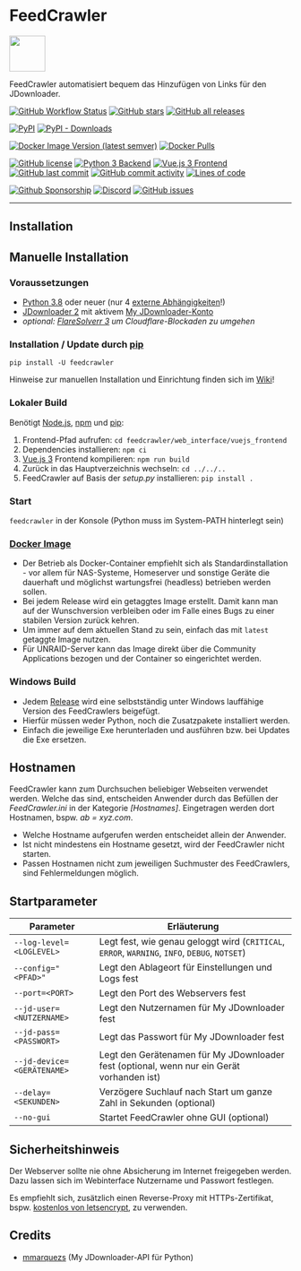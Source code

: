 # FeedCrawler

<img src="https://raw.githubusercontent.com/rix1337/FeedCrawler/main/feedcrawler/web_interface/vuejs_frontend/public/favicon.ico" data-canonical-src="https://raw.githubusercontent.com/rix1337/FeedCrawler/main/feedcrawler/web_interface/vuejs_frontend/public/favicon.ico" width="64" height="64" />

FeedCrawler automatisiert bequem das Hinzufügen von Links für den JDownloader.

[![GitHub Workflow Status](https://img.shields.io/github/actions/workflow/status/rix1337/FeedCrawler/CreateRelease.yml?branch=main)](https://github.com/rix1337/FeedCrawler/actions/workflows/CreateRelease.yml)
[![GitHub stars](https://img.shields.io/github/stars/rix1337/FeedCrawler.svg)](https://github.com/rix1337/FeedCrawler/stargazers)
[![GitHub all releases](https://img.shields.io/github/downloads/rix1337/feedcrawler/total?label=github%20downloads)](https://github.com/rix1337/FeedCrawler/releases)

[![PyPI](https://img.shields.io/pypi/v/feedcrawler?label=pypi%20package)](https://pypi.org/project/feedcrawler/)
[![PyPI - Downloads](https://img.shields.io/pypi/dm/feedcrawler?label=pypi%20downloads)](https://pypi.org/project/feedcrawler/#files)

[![Docker Image Version (latest semver)](https://img.shields.io/docker/v/rix1337/docker-feedcrawler?label=docker%20image&sort=semver)](https://hub.docker.com/r/rix1337/docker-feedcrawler/tags)
[![Docker Pulls](https://img.shields.io/docker/pulls/rix1337/docker-feedcrawler)](https://hub.docker.com/r/rix1337/docker-feedcrawler/)

[![GitHub license](https://img.shields.io/github/license/rix1337/FeedCrawler.svg)](https://github.com/rix1337/FeedCrawler/blob/main/LICENSE.md)
[![Python 3 Backend](https://img.shields.io/badge/backend-python%203-blue.svg)](https://github.com/rix1337/FeedCrawler/tree/main/feedcrawler)
[![Vue.js 3 Frontend](https://img.shields.io/badge/frontend-vue.js%203-brightgreen.svg)](https://github.com/rix1337/FeedCrawler/tree/main/feedcrawler/web_interface/vuejs_frontend)
[![GitHub last commit](https://img.shields.io/github/last-commit/rix1337/FeedCrawler)](https://github.com/rix1337/FeedCrawler/commits/main)
[![GitHub commit activity](https://img.shields.io/github/commit-activity/y/rix1337/feedcrawler)](https://github.com/rix1337/FeedCrawler/graphs/commit-activity)
[![Lines of code](https://img.shields.io/tokei/lines/github/rix1337/FeedCrawler)](https://github.com/rix1337/FeedCrawler/pulse)

[![Github Sponsorship](https://img.shields.io/badge/support-me-red.svg)](https://github.com/users/rix1337/sponsorship)
[![Discord](https://img.shields.io/discord/1075348594225315891)](https://discord.gg/enn4AG3VnM)
[![GitHub issues](https://img.shields.io/github/issues/rix1337/FeedCrawler.svg)](https://github.com/rix1337/FeedCrawler/issues)

***

## Installation

## Manuelle Installation

### Voraussetzungen

* [Python 3.8](https://www.python.org/downloads/) oder neuer (nur 4 [externe Abhängigkeiten](https://github.com/rix1337/FeedCrawler/blob/main/requirements.txt)!)
* [JDownloader 2](http://www.jdownloader.org/jdownloader2) mit aktivem [My JDownloader-Konto](https://my.jdownloader.org)
* _optional: [FlareSolverr 3](https://github.com/FlareSolverr/FlareSolverr) um Cloudflare-Blockaden zu umgehen_

### Installation / Update durch [pip](https://pip.pypa.io/en/stable/installation/)

```pip install -U feedcrawler```

Hinweise zur manuellen Installation und Einrichtung finden sich im [Wiki](https://github.com/rix1337/FeedCrawler/wiki)!

### Lokaler Build
Benötigt [Node.js](https://nodejs.org/en/download/), [npm](https://docs.npmjs.com/downloading-and-installing-node-js-and-npm) und [pip](https://pip.pypa.io/en/stable/installation/):

1. Frontend-Pfad aufrufen: `cd feedcrawler/web_interface/vuejs_frontend`
2. Dependencies installieren: `npm ci`
3. [Vue.js 3](https://vuejs.org/) Frontend kompilieren: `npm run build`
4. Zurück in das Hauptverzeichnis wechseln: `cd ../../..`
5. FeedCrawler auf Basis der _setup.py_ installieren: `pip install .`

### Start

```feedcrawler``` in der Konsole (Python muss im System-PATH hinterlegt sein)

### [Docker Image](https://hub.docker.com/r/rix1337/docker-feedcrawler/)

* Der Betrieb als Docker-Container empfiehlt sich als Standardinstallation - vor allem für NAS-Systeme, Homeserver und
  sonstige Geräte die dauerhaft und möglichst wartungsfrei (headless) betrieben werden sollen.
* Bei jedem Release wird ein getaggtes Image erstellt. Damit kann man auf der Wunschversion verbleiben oder im Falle
  eines Bugs zu einer stabilen Version zurück kehren.
* Um immer auf dem aktuellen Stand zu sein, einfach das mit `latest` getaggte Image nutzen.
* Für UNRAID-Server kann das Image direkt über die Community Applications bezogen und der Container so eingerichtet
  werden.

### Windows Build

* Jedem [Release](https://github.com/rix1337/FeedCrawler/releases) wird eine selbstständig unter Windows lauffähige
  Version des FeedCrawlers beigefügt.
* Hierfür müssen weder Python, noch die Zusatzpakete installiert werden.
* Einfach die jeweilige Exe herunterladen und ausführen bzw. bei Updates die Exe ersetzen.

## Hostnamen

FeedCrawler kann zum Durchsuchen beliebiger Webseiten verwendet werden. Welche das sind, entscheiden Anwender durch das
Befüllen der _FeedCrawler.ini_ in der Kategorie _[Hostnames]_. Eingetragen werden dort Hostnamen, bspw. _ab = xyz.com_.

* Welche Hostname aufgerufen werden entscheidet allein der Anwender.
* Ist nicht mindestens ein Hostname gesetzt, wird der FeedCrawler nicht starten.
* Passen Hostnamen nicht zum jeweiligen Suchmuster des FeedCrawlers, sind Fehlermeldungen möglich.

## Startparameter

| Parameter                      | Erläuterung |
|--------------------------------|---|
| ```--log-level=<LOGLEVEL>```   | Legt fest, wie genau geloggt wird (`CRITICAL`, `ERROR`, `WARNING`, `INFO`, `DEBUG`, `NOTSET`) |
| ```--config="<PFAD>"```        | Legt den Ablageort für Einstellungen und Logs fest |
| ```--port=<PORT>```            | Legt den Port des Webservers fest |
| ```--jd-user=<NUTZERNAME>```   | Legt den Nutzernamen für My JDownloader fest |
| ```--jd-pass=<PASSWORT>```     | Legt das Passwort für My JDownloader fest |
| ```--jd-device=<GERÄTENAME>``` | Legt den Gerätenamen für My JDownloader fest (optional, wenn nur ein Gerät vorhanden ist) |
| ```--delay=<SEKUNDEN>``` | Verzögere Suchlauf nach Start um ganze Zahl in Sekunden (optional) |
| ```--no-gui``` | Startet FeedCrawler ohne GUI (optional) |

## Sicherheitshinweis

Der Webserver sollte nie ohne Absicherung im Internet freigegeben werden. Dazu lassen sich im Webinterface Nutzername
und Passwort festlegen.

Es empfiehlt sich, zusätzlich einen Reverse-Proxy mit HTTPs-Zertifikat,
bspw. [kostenlos von letsencrypt](https://letsencrypt.org/), zu verwenden.

## Credits

* [mmarquezs](https://github.com/mmarquezs/) (My JDownloader-API für Python)
